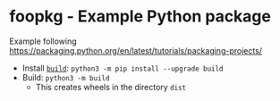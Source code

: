 # foopkg - Example Python package

Example following https://packaging.python.org/en/latest/tutorials/packaging-projects/

- Install [`build`](https://pypi.org/project/build/): `python3 -m pip install --upgrade build`
- Build: `python3 -m build`
  - This creates wheels in the directory `dist`

